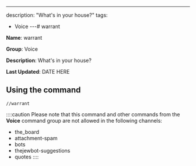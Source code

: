 ---
description: "What's in your house?"
tags:
  - Voice
---# warrant

**Name**: warrant

**Group**: Voice

**Description**: What's in your house?

**Last Updated**: DATE HERE

## Using the command

    //warrant

::::caution Please note that this command and other commands from the **Voice** command group are not allowed in the following channels:
- the_board
- attachment-spam
- bots
- thejewbot-suggestions
- quotes
::::